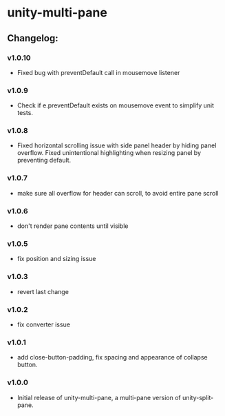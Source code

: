 # unity-multi-pane

## Changelog:

### v1.0.10
- Fixed bug with preventDefault call in mousemove listener

### v1.0.9
- Check if e.preventDefault exists on mousemove event to simplify unit tests.

### v1.0.8
- Fixed horizontal scrolling issue with side panel header by hiding panel overflow. Fixed unintentional highlighting when resizing panel by preventing default.

### v1.0.7
- make sure all overflow for header can scroll, to avoid entire pane scroll

### v1.0.6
- don't render pane contents until visible

### v1.0.5
- fix position and sizing issue

### v1.0.3
- revert last change

### v1.0.2
- fix converter issue

### v1.0.1
- add close-button-padding, fix spacing and appearance of collapse button.

### v1.0.0
- Initial release of unity-multi-pane, a multi-pane version of unity-split-pane.

